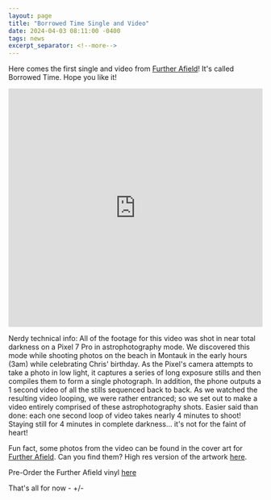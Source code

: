 ```yaml
---
layout: page
title: "Borrowed Time Single and Video"
date: 2024-04-03 08:11:00 -0400
tags: news
excerpt_separator: <!--more-->
---
```


Here comes the first single and video from [Further Afield](/further-afield/)! It's called Borrowed Time. Hope you like it!

<div class="video-container">
    <iframe width="100%" height="473px" src="https://www.youtube.com/embed/UJKDO7uQCeM?si=6O8xSm_bOso7trNq" title="YouTube video player" frameborder="0" allow="accelerometer; autoplay; clipboard-write; encrypted-media; gyroscope; picture-in-picture; web-share" referrerpolicy="strict-origin-when-cross-origin" allowfullscreen></iframe>
</div>

<!--more-->

Nerdy technical info: All of the footage for this video was shot in near total darkness on a Pixel 7 Pro in
astrophotography mode. We discovered this mode while shooting photos on the
beach in Montauk in the early hours (3am) while celebrating Chris' birthday. As the Pixel's camera attempts
to take a photo in low light, it captures a series of long exposure stills and then compiles
them to form a single photograph. In addition, the phone outputs a 1 second video of all the stills
sequenced back to back. As we watched the resulting video looping, we were rather entranced; so we set out to make a video
entirely comprised of these astrophotography shots. Easier said than done: each one second loop of video
takes nearly 4 minutes to shoot! Staying still for 4 minutes in complete darkness... it's not for the faint
of heart!

Fun fact, some photos from the video can be found in the cover art for
[Further Afield](/further-afield/). Can you find them? High res version of the
artwork [here](/assets/img/fa.jpg).

Pre-Order the Further Afield vinyl
[here](https://ernestjenning.limitedrun.com/products/778312)

That's all for now - +/-
